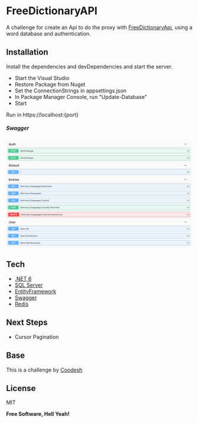 # FreeDictionaryAPI

A challenge for create an Api to do the proxy with [FreeDictionaryApi](https://dictionaryapi.dev/), using a word database and authentication.

## Installation

Install the dependencies and devDependencies and start the server.

- Start the Visual Studio
- Restore Package from Nuget
- Set the ConnectionStrings in appsettings.json
- In Package Manager Console, run "Update-Database"
- Start

Run in https://localhost:{port}

##### Swagger
![Endpoints](https://raw.githubusercontent.com/reismmatheus/freeDictionaryApi/develop/blob/swagger.jpeg)

## Tech

- [.NET 6](https://dotnet.microsoft.com/en-us/learn)
- [SQL Server](https://learn.microsoft.com/en-us/sql/?view=sql-server-ver16)
- [EntityFramework](https://learn.microsoft.com/en-us/aspnet/entity-framework)
- [Swagger](https://swagger.io/)
- [Redis](https://redis.io/)

## Next Steps

- Cursor Pagination

## Base

This is a challenge by [Coodesh](https://coodesh.com/)


## License

MIT

**Free Software, Hell Yeah!**